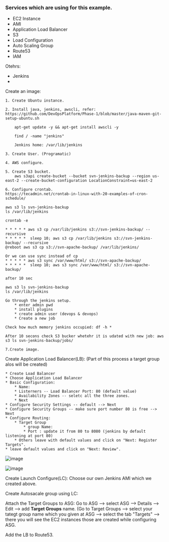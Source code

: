### Services which are using for this example.

* EC2 Instance
* AMI
* Application Load Balancer
* S3
* Load Configuration
* Auto Scaling Group
* Route53
* IAM

Otehrs:

* Jenkins
* 


Create an image:

	1. Create Ubuntu instance.

	2. Install java, jenkins, awscli, refer: https://github.com/DevOpsPlatform/Phase-1/blob/master/java-maven-git-setup-ubuntu.sh

		apt-get update -y && apt-get install awscli -y

		find / -name "jenkins"
		
		Jenkins home: /var/lib/jenkins

	3. Create User. (Programatic)

	4. AWS configure.

	5. Create S3 bucket.
		aws s3api create-bucket --bucket svn-jenkins-backup --region us-east-2 --create-bucket-configuration LocationConstraint=us-east-2

	6. Configure crontab.
	https://tecadmin.net/crontab-in-linux-with-20-examples-of-cron-schedule/

	aws s3 ls svn-jenkins-backup
	ls /var/lib/jenkins

	crontab -e

	* * * * * aws s3 cp /var/lib/jenkins s3://svn-jenkins-backup/ --recursive
	* * * * *  sleep 10; aws s3 cp /var/lib/jenkins s3://svn-jenkins-backup/ --recursive
	@reboot aws s3 cp s3://svn-apache-backup/ /var/lib/jenkins/

	Or we can use sync instead of cp
	* * * * * aws s3 sync /var/www/html/ s3://svn-apache-backup/
	* * * * *  sleep 10; aws s3 sync /var/www/html/ s3://svn-apache-backup/

	after 10 sec

	aws s3 ls svn-jenkins-backup
	ls /var/lib/jenkins
	
	Go through the jenkins setup.
		* enter admin pwd
		* install plugins
		* create admin user (devops & devops)
		* Create a new job

	Check how much memory jenkins occupied: df -h *
	
	After 10 secons check S3 bucker whetehr it is udated with new job: aws s3 ls svn-jenkins-backup/jobs/

	7.Create image.


Create Application Load Balancer(LB): (Part of this process a target group alos will be created)

	* Create Load Balancer
	* Choose Application Load Balancer
	* Basic Configuration:
		* Name: 
		* Listerners -- Load Balancer Port: 80 (default value)
		* Availability Zones -- seletc all the three zones. 
		* Next
	* Configure Security Settings -- default --> Next
	* Configure Security Groups -- make sure port number 80 is free --> Next
	* Configure Routing:
		* Target Group
			* group Name:
			* Port : update it from 80 to 8080 (jenkins by default listening at port 80)
		* Others leave with default values and click on "Next: Register Targets".
	* leave default values and click on "Next: Review".
			
![image](https://user-images.githubusercontent.com/24622526/49213006-52fc5c00-f3e9-11e8-9457-cdeaeca93a33.png)

![image](https://user-images.githubusercontent.com/24622526/49213087-7aebbf80-f3e9-11e8-8c7a-6806b668d41f.png)

Create Launch Configure(LC): Choose our own Jenkins AMI which we created above.

Create Autosacale group using LC:

Attach the Target Groups to ASG: Go to ASG --> select ASG --> Details --> Edit --> add **Target Groups** name. (Go to Target Groups --> select your tategt group name which you given at ASG --> select the tab "Targets" --> there you will see the EC2 instances those are created while configuring ASG.

Add the LB to Route53.
